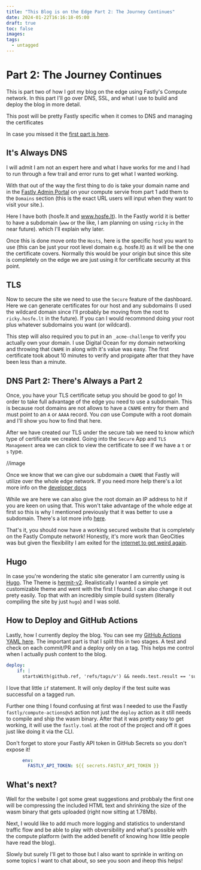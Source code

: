 ```yaml
---
title: "This Blog is on the Edge Part 2: The Journey Continues"
date: 2024-01-22T16:16:18-05:00
draft: true
toc: false
images:
tags: 
  - untagged
---
```


# Part 2: The Journey Continues

This is part two of how I got my blog on the edge using Fastly's Compute network. In this part I'll go over DNS, SSL, and what I use to build and deploy the blog in more detail. 

<p class="warning">This post will be pretty Fastly specific when it comes to DNS and managing the certificates</p>

In case you missed it the [first part is here](https://hosfe.lt/posts/edge/). 

## It's Always DNS

I will admit I am not an expert here and what I have works for me and I had to run through a few trail and error runs to get what I wanted working.

With that out of the way the first thing to do is take your domain name and in the [Fastly Admin Portal](https://manage.fastly.com) on your compute servie from part 1 add them to the  `Domains` section (this is the exact URL users will input when they want to visit your site.).

Here I have both (hosfe.lt and www.hosfe.lt). In the Fastly world it is better to have a subdomain (`www` or the like, I am planning on using `ricky` in the near future). which I'll explain why later. 

Once this is done move onto the `Hosts`, here is the specific host you want to use (this can be just your root level domain e.g. hosfe.lt) as it will be the one the certificate covers. Normally this would be your origin but since this site is completely on the edge we are just using it for certificate security at this point. 

## TLS

Now to secure the site we need to use the `Secure` feature of the dashboard. Here we can generate certificates for our host and any subdomains (I used the wildcard domain since I'll probably be moving from the root to `ricky.hosfe.lt` in the future). If you can I would recommond doing your root plus whatever subdomains you want (or wildcard).

This step will also required you to put in an `_acme-challenge` to verify you actually own your domain. I use Digital Ocean for my domain networking and throwing that `CNAME` in along with it's value was easy. The first certificate took about 10 minutes to verify and propigate after that they have been less than a minute. 

## DNS Part 2: There's Always a Part 2 

Once, you have your TLS certificate setup you should be good to go! In order to take full advantage of the edge you need to use a subdomain. This is because root domains are not allows to have a `CNAME` entry for them and must point to an `A` or `AAAA` record. You _can_ use Compute with a root domain and I'll show you how to find that here.

After we have created our TLS under the secure tab we need to know _which_ type of certificate we created. Going into the `Secure` App and `TLS Management` area we can click to view the certificate to see if we have a `t` or `s` type. 

//image 

Once we know that we can give our subdomain a `CNAME` that Fastly will utilize over the whole edge network. If you need more help there's a lot more info on the [developer docs](https://docs.fastly.com/en/guides/working-with-cname-records-and-your-dns-provider#tls-enabled-hostnames)

While we are here we can also give the root domain an IP address to hit if you are keen on using that. This won't take advantage of the whole edge at first so this is why I mentioned previously that it was better to use a subdomain. There's a lot more info [here](https://docs.fastly.com/en/guides/using-fastly-with-apex-domains#when-you-have-tls-configured).

That's it, you should now have a working secured website that is completely on the Fastly Compute network! Honestly, it's more work than GeoCities was but given the flexibility I am exited for the [internet to get weird again](https://www.rollingstone.com/culture/culture-commentary/internet-future-about-to-get-weird-1234938403/).

## Hugo 

In case you're wondering the static site generator I am currently using is [Hugo](https://gohugo.io). The Theme is [hermit-v2](https://themes.gohugo.io/themes/hermit-v2/). Realistically I wanted a simple yet customizable theme and went with the first I found. I can also change it out prety easily. Top that with an incredibly simple build system (literally compiling the site by just `hugo`) and I was sold. 


## How to Deploy and GitHub Actions

Lastly, how I currently deploy the blog. You can see my [GitHub Actions YAML here](https://github.com/deg4uss3r/hosfe.lt/blob/main/.github/workflows/test.yml). The important part is that I split this in two stages. A test and check on each commit/PR and a deploy only on a tag. This helps me control when I actually push content to the blog. 

```yaml
deploy:
    if: |
      startsWith(github.ref, 'refs/tags/v') && needs.test.result == 'success'
```

I love that little `if` statement. It will only deploy if the test suite was successful on a tagged run. 

Further one thing I found confusing at first was I needed to use the Fastly `fastly/compute-actions@v5` action not just the `deploy` action as it still needs to compile and ship the wasm binary. After that it was pretty easy to get working, it will use the `fastly.toml` at the root of the project and off it goes just like doing it via the CLI.

<p class="warning">Don't forget to store your Fastly API token in GitHub Secrets so you don't expose it!</p>

```yaml
      env:
        FASTLY_API_TOKEN: ${{ secrets.FASTLY_API_TOKEN }}
```

## What's next?

Well for the website I got some great suggestions and probbaly the first one will be compressing the included HTML text and shrinking the size of the wasm binary that gets uploaded (right now sitting at 1.78Mb).

Next, I would like to add much more logging and statistics to understand traffic flow and be able to play with obversibility and what's possible with the compute platform (with the added benefit of knowing how little people have read the blog). 

 Slowly but surely I'll get to those but I also want to sprinkle in writing on some topics I want to chat about, so see you soon and  iheop this helps!
